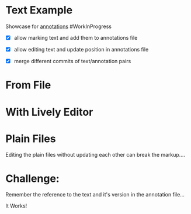# Text Example

Showcase for [annotations](edit:/src/client/annotations.js) #WorkInProgress

- [x] allow marking text and add them to annotations file
- [x] allow editing text and update position in annotations file
- [x] merge different commits of text/annotation pairs


<script>
import {AnnotatedText, Annotation, default as AnnotationSet} from "src/client/annotations.js"

var container = lively.query(this, "lively-container");
(async () => {
  var base = container.getDir()
  var textURL = base + "/text.txt"
  var annotationsURL = base + "/text.txt.l4a"


  var text = await textURL.fetchText()
  var annotationSource = await annotationsURL.fetchText() // JSONL format

  var annotatedText = new AnnotatedText(text, annotationSource)
  
  var html = annotatedText.toHTML()

  var textPre = document.createElement("pre")
  textPre.textContent = text

  var annotationsPre = document.createElement("pre")
  annotationsPre.textContent = annotationSource

  var markupPre = document.createElement("pre")
  markupPre.textContent = html
  
  var rendered = <div style="white-space: pre;"></div>
  rendered.innerHTML = html
  
  return <div>
    <h4>Text:</h4> {textPre}
    <h4>Annotations:</h4> {annotationsPre}
    <h4>Gernerated Markup:</h4> {markupPre}
    <h4>Rendered:</h4>
    {rendered}
  </div>
})()

</script>

# From File

<script>

(async () => {
  var text = await AnnotatedText.fromURL(
    "https://lively-kernel.org/lively4/lively4-jens/demos/annotations/text.txt",
    "https://lively-kernel.org/lively4/lively4-jens/demos/annotations/text.txt.l4a")
    
  return text.toHTML()    
})()
</script>

<script>
// #META #Example of Mini-Custom Editor, like in the first days of Lively4
(async () => {
  let textURL = "https://lively-kernel.org/lively4/lively4-jens/demos/annotations/text.txt"
  let annotationURL = "https://lively-kernel.org/lively4/lively4-jens/demos/annotations/text.txt.l4a"

  var editor = await (<lively-code-mirror style="width:800px; height:100px"></lively-code-mirror>)
  editor.mode = "text"
  var cm = editor.editor
  
  let text
  
  
  async function loadText() {
    text  = await AnnotatedText.fromURL(textURL, annotationURL)
    editor.value = text.text
    for(let ea of text.annotations) {
      ea.codeMirrorMark(cm)
    }
    lively.notify("loaded text")
  }
  await loadText()
  
  
  function markColor(color="yellow") {
    var from  = cm.indexFromPos(cm.getCursor("from"))
    var to  = cm.indexFromPos(cm.getCursor("to"))
  
    var annotation = new Annotation({from: from, to: to, name: "color", color: color})
    text.annotations.add(annotation)
    annotation.codeMirrorMark(cm)
   
  }
  
  async function saveText() {
    text.setText(editor.value) // annotatons are updated automatically...
  
    // #TODO, since we are in an editor session that supported annotations, we should extract the annotations 
    // back from code mirror, that saves us potentially unreliable "diff-match-patch" updating of index positions 
    // and can also handle copy and paste
    
    await text.saveToURL(textURL, annotationURL)
    lively.notify("saved text")
  }
  
    
  
  lively.sleep(1).then( () => cm.refresh()) // #hack... do force display?
  return <div>
          <div>
            <button click={evt=> loadText()}>load</button>
            <button click={evt=> saveText()}>save</button>
            <button click={evt=> markColor("lightblue")} style="color:lightblue">mark</button>
            <button click={evt=> markColor("yellow")} style="color:yellow">mark</button>
          </div>
          {editor}
        </div>
})()
</script>


# With Lively Editor

<script>

(async () => {
  var text = await AnnotatedText.fromURL(
    "https://lively-kernel.org/lively4/lively4-jens/demos/annotations/text.txt",
    "https://lively-kernel.org/lively4/lively4-jens/demos/annotations/text.txt.l4a")
    
  var p = document.createElement("pre")  
  p.textContent = text.toHTML()
  return p
})()
</script>

<script>
// #META #Example of Mini-Custom Editor, like in the first days of Lively4
(async () => {                     
  let textURL = "https://lively-kernel.org/lively4/lively4-jens/demos/annotations/text.txt"
  let text;
  let annotationsURL;

  let lastText;// for merging

  var livelyEditor = await (<lively-editor style="width:800px; height:100px"></lively-editor>)
  livelyEditor.addEventListener("loaded-file", async evt => {
      textURL = livelyEditor.getURL()
      annotationsURL = textURL + ".l4a" // or something else...
      
      
      // load annotated text in the version that was  last annotated
      text  = await AnnotatedText.fromURL(textURL, annotationsURL)
      
      // set current text and version, and update annotations accordingly 
      text.setText(evt.detail.text, evt.detail.version)
      
      text.annotations.renderCodeMirrorMarks(cm)
      
      lastText = text.clone()
      
  })
  async function saveAnnotations(textVersion) {
    text.setText(livelyEditor.getText(), textVersion)
    
    
    var response = await fetch(annotationsURL, {
      method: 'PUT', 
      body: text.annotations.toJSONL(),
      headers: {lastversion: text.annotations.lastVersion }
    })
    var newVersion = response.headers.get("fileversion");
    var conflictVersion = response.headers.get("conflictversion");  
    if (conflictVersion) {
        await solveAnnotationConflict(newVersion, conflictVersion)
    }
    text.annotations.renderCodeMirrorMarks(cm)
  }
  
  
  livelyEditor.addEventListener("saved-file", async evt => {
    saveAnnotations(evt.detail.version)
  })
  livelyEditor.addEventListener("solved-conflict", evt => {
    // we can ignore this, since it will be solved... by the editor
    lively.notify("TEXT CONFLICT " + evt.detail.version )
  })

  let solvingConflict;

  async function solveAnnotationConflict(newVersion, otherVersion) {
    // solveConflict
    if (solvingConflict) {
      lively.warn("prevent endless recursion in solving conflict?")
      return
    }
    
    lively.notify("CONFLICT " + otherVersion)
    
    var parentAnnotations = lastText.annotations
    var otherAnnotationsSource = await fetch(annotationsURL, {
      headers: { fileversion: otherVersion }
    }).then(r => r.text());
    var otherAnnotations = AnnotationSet.fromJSONL(otherAnnotationsSource)
  
    var myAnnotations = text.annotations
    
    // only when no text diff.....
    var mergedAnnotations =   myAnnotations.merge(otherAnnotations, parentAnnotations)
      
    text.annotations = mergedAnnotations
    text.annotations.renderCodeMirrorMarks(cm)
    text.annotations.lastVersion = otherVersion
    
    solvingConflict = true;
    let stats = {}
    try {
      await saveAnnotations()
    } finally {
      solvingConflict = false;
    }
  }

  livelyEditor.setURL(textURL)
  livelyEditor.loadFile()
  
  var cm = await livelyEditor.awaitEditor()
  
  function markColor(color="yellow") {
    var from  = cm.indexFromPos(cm.getCursor("from"))
    var to  = cm.indexFromPos(cm.getCursor("to"))  
    var annotation = new Annotation({from: from, to: to, name: "color", color: color})
    text.setText(livelyEditor.getText())
    text.annotations.add(annotation)
    annotation.codeMirrorMark(cm)
  }
  
  function clearAnnotations() {
    var from  = cm.indexFromPos(cm.getCursor("from"))
    var to  = cm.indexFromPos(cm.getCursor("to"))
  
    text.annotations.removeFromTo(from, to)
    text.annotations.renderCodeMirrorMarks(cm) 
  }  
     
  lively.sleep(1).then( () => cm.refresh()) // #hack... do force display?
  return <div>
          <div>
            <button click={evt=> markColor("lightblue")} style="color:lightblue">mark</button>
            <button click={evt=> markColor("yellow")} style="color:yellow">mark</button>
            <button click={evt=> clearAnnotations()} style="">clear</button>
          </div>
          {livelyEditor}
        </div>
})()
</script>


# Plain Files

Editing the plain files without updating each other can break the markup....

<script>
async function simpleFileEditor(textURL) {
  var editor = await (<lively-code-mirror style="width:800px; height:100px"></lively-code-mirror>)
  editor.mode = "text"

  async function loadText() {
    editor.value = await textURL.fetchText()
    lively.notify("loaded text")
  }
  await loadText()

  async function saveText() {
    await lively.files.saveFile(textURL, editor.value)
    lively.notify("saved text")
  }

  
  lively.sleep(1).then( async () => {
    var cm = editor.editor
    cm.refresh()
  }) // #hack... do force display?  


  return <div>
        <div>
          <button click={evt=> loadText()}>load</button>
          <button click={evt=> saveText()}>save</button>
        </div>
        {editor}
      </div>
}
simpleFileEditor("https://lively-kernel.org/lively4/lively4-jens/demos/annotations/text.txt"  )
</script>

<script>
simpleFileEditor("https://lively-kernel.org/lively4/lively4-jens/demos/annotations/text.txt.l4a"  )
</script>

# Challenge:

Remember the reference to the text and it's version in the annotation file...

It Works!




